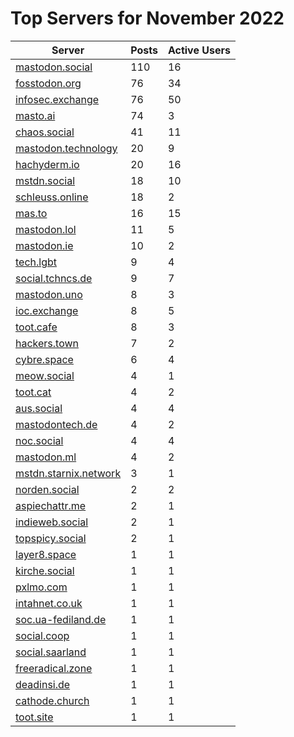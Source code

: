 # Top Servers for November 2022
| Server | Posts | Active Users |
| -- | -- | -- |
| [mastodon.social](https://mastodon.social/tags/PowerShell) | 110 | 16 |
| [fosstodon.org](https://fosstodon.org/tags/PowerShell) | 76 | 34 |
| [infosec.exchange](https://infosec.exchange/tags/PowerShell) | 76 | 50 |
| [masto.ai](https://masto.ai/tags/PowerShell) | 74 | 3 |
| [chaos.social](https://chaos.social/tags/PowerShell) | 41 | 11 |
| [mastodon.technology](https://mastodon.technology/tags/PowerShell) | 20 | 9 |
| [hachyderm.io](https://hachyderm.io/tags/PowerShell) | 20 | 16 |
| [mstdn.social](https://mstdn.social/tags/PowerShell) | 18 | 10 |
| [schleuss.online](https://schleuss.online/tags/PowerShell) | 18 | 2 |
| [mas.to](https://mas.to/tags/PowerShell) | 16 | 15 |
| [mastodon.lol](https://mastodon.lol/tags/PowerShell) | 11 | 5 |
| [mastodon.ie](https://mastodon.ie/tags/PowerShell) | 10 | 2 |
| [tech.lgbt](https://tech.lgbt/tags/PowerShell) | 9 | 4 |
| [social.tchncs.de](https://social.tchncs.de/tags/PowerShell) | 9 | 7 |
| [mastodon.uno](https://mastodon.uno/tags/PowerShell) | 8 | 3 |
| [ioc.exchange](https://ioc.exchange/tags/PowerShell) | 8 | 5 |
| [toot.cafe](https://toot.cafe/tags/PowerShell) | 8 | 3 |
| [hackers.town](https://hackers.town/tags/PowerShell) | 7 | 2 |
| [cybre.space](https://cybre.space/tags/PowerShell) | 6 | 4 |
| [meow.social](https://meow.social/tags/PowerShell) | 4 | 1 |
| [toot.cat](https://toot.cat/tags/PowerShell) | 4 | 2 |
| [aus.social](https://aus.social/tags/PowerShell) | 4 | 4 |
| [mastodontech.de](https://mastodontech.de/tags/PowerShell) | 4 | 2 |
| [noc.social](https://noc.social/tags/PowerShell) | 4 | 4 |
| [mastodon.ml](https://mastodon.ml/tags/PowerShell) | 4 | 2 |
| [mstdn.starnix.network](https://mstdn.starnix.network/tags/PowerShell) | 3 | 1 |
| [norden.social](https://norden.social/tags/PowerShell) | 2 | 2 |
| [aspiechattr.me](https://aspiechattr.me/tags/PowerShell) | 2 | 1 |
| [indieweb.social](https://indieweb.social/tags/PowerShell) | 2 | 1 |
| [topspicy.social](https://topspicy.social/tags/PowerShell) | 2 | 1 |
| [layer8.space](https://layer8.space/tags/PowerShell) | 1 | 1 |
| [kirche.social](https://kirche.social/tags/PowerShell) | 1 | 1 |
| [pxlmo.com](https://pxlmo.com/tags/PowerShell) | 1 | 1 |
| [intahnet.co.uk](https://intahnet.co.uk/tags/PowerShell) | 1 | 1 |
| [soc.ua-fediland.de](https://soc.ua-fediland.de/tags/PowerShell) | 1 | 1 |
| [social.coop](https://social.coop/tags/PowerShell) | 1 | 1 |
| [social.saarland](https://social.saarland/tags/PowerShell) | 1 | 1 |
| [freeradical.zone](https://freeradical.zone/tags/PowerShell) | 1 | 1 |
| [deadinsi.de](https://deadinsi.de/tags/PowerShell) | 1 | 1 |
| [cathode.church](https://cathode.church/tags/PowerShell) | 1 | 1 |
| [toot.site](https://toot.site/tags/PowerShell) | 1 | 1 |
